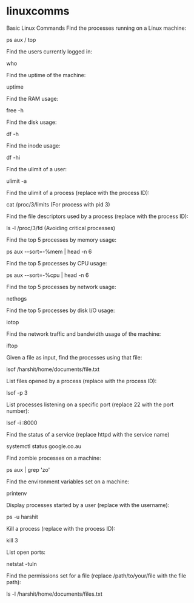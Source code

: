 # linuxcomms
Basic Linux Commands
Find the processes running on a Linux machine:

ps aux / top

Find the users currently logged in:

who

Find the uptime of the machine:

uptime

Find the RAM usage:

free -h

Find the disk usage:

df -h

Find the inode usage:

df -hi

Find the ulimit of a user:

ulimit -a

Find the ulimit of a process (replace <pid> with the process ID):

cat /proc/3/limits (For process with pid 3)

Find the file descriptors used by a process (replace <pid> with the process ID):

ls -l /proc/3/fd (Avoiding critical processes)

Find the top 5 processes by memory usage:

ps aux --sort=-%mem | head -n 6

Find the top 5 processes by CPU usage:

ps aux --sort=-%cpu | head -n 6

Find the top 5 processes by network usage:

nethogs

Find the top 5 processes by disk I/O usage:

iotop

Find the network traffic and bandwidth usage of the machine:

iftop

Given a file as input, find the processes using that file:

lsof /harshit/home/documents/file.txt

List files opened by a process (replace <pid> with the process ID):

lsof -p 3

List processes listening on a specific port (replace 22 with the port number):

lsof -i :8000

Find the status of a service (replace httpd with the service name)

systemctl status google.co.au

Find zombie processes on a machine:

ps aux | grep 'zo'

Find the environment variables set on a machine:

printenv

Display processes started by a user (replace <username> with the username):

ps -u harshit

Kill a process (replace <pid> with the process ID):

kill 3

List open ports:

netstat -tuln

Find the permissions set for a file (replace /path/to/your/file with the file path):

ls -l /harshit/home/documents/files.txt
